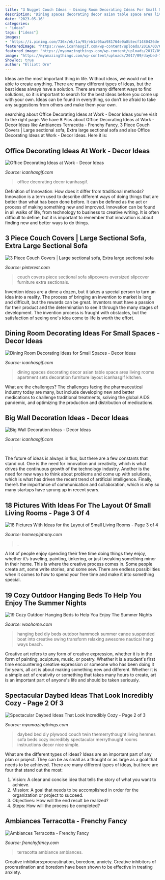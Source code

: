 ```yaml
---
title: "3 Nugget Couch Ideas - Dining Room Decorating Ideas For Small Spaces"
description: "Dining spaces decorating decor asian table space area living rooms apartment sets decoration furniture layout icanhasgif kitchen"
date: "2023-05-16"
categories:
- "ideas"
tags: ["ideas"]
images:
- "https://i.pinimg.com/736x/eb/1a/95/eb1a95aa981764e0a8b5ecf1480426de---piece-sectional-sofa-slipcover-sofa.jpg"
featuredImage: "https://www.icanhasgif.com/wp-content/uploads/2016/03/Office-Decorating-Ideas-at-Work.jpg"
featured_image: "https://myamazingthings.com/wp-content/uploads/2017/09/daybed-7.jpg"
image: "https://myamazingthings.com/wp-content/uploads/2017/09/daybed-7.jpg"
ShowToc: true
author: "Elliott Orn"
---
```



Ideas are the most important thing in life. Without ideas, we would not be able to create anything. There are many different types of ideas, but the best ideas always have a solution. There are many different ways to find solutions, so it is important to search for the best ideas before you come up with your own. Ideas can be found in everything, so don’t be afraid to take any suggestions from others and make them your own.

	

		
searching about Office Decorating Ideas at Work - Decor Ideas you've visit to the right page. We have 8 Pics about Office Decorating Ideas at Work - Decor Ideas like Ambiances Terracotta - Frenchy Fancy, 3 Piece Couch Covers | Large sectional sofa, Extra large sectional sofa and also Office Decorating Ideas at Work - Decor Ideas. Here it is:
		
    
## Office Decorating Ideas At Work - Decor Ideas

<img loading=lazy src="https://www.icanhasgif.com/wp-content/uploads/2016/03/Office-Decorating-Ideas-at-Work.jpg" onerror="this.onerror=null;this.src='https://tse3.mm.bing.net/th?id=OIP.OZi0DaEKKbECNoG_VyrkEAHaEK&amp;pid=15.1';" alt="Office Decorating Ideas at Work - Decor Ideas">

_Source: icanhasgif.com_

>office decorating decor icanhasgif. 

	

Definition of Innovation: How does it differ from traditional methods?
Innovation is a term used to describe different ways of doing things that are better than what has been done before. It can be defined as the act or process of making something new and improved. Innovation can be found in all walks of life, from technology to business to creative writing. It is often difficult to define, but it is important to remember that innovation is about finding new and better ways to do things.

    
## 3 Piece Couch Covers | Large Sectional Sofa, Extra Large Sectional Sofa

<img loading=lazy src="https://i.pinimg.com/736x/eb/1a/95/eb1a95aa981764e0a8b5ecf1480426de---piece-sectional-sofa-slipcover-sofa.jpg" onerror="this.onerror=null;this.src='https://tse3.mm.bing.net/th?id=OIP.QzuR8oM5YXQpVwPjuN3hjQHaEj&amp;pid=15.1';" alt="3 Piece Couch Covers | Large sectional sofa, Extra large sectional sofa">

_Source: pinterest.com_

>couch covers piece sectional sofa slipcovers oversized slipcover furniture extra sectionals. 

	

Invention ideas are a dime a dozen, but it takes a special person to turn an idea into a reality. The process of bringing an invention to market is long and difficult, but the rewards can be great. Inventors must have a passion for their product and the determination to see it through the many stages of development. The invention process is fraught with obstacles, but the satisfaction of seeing one's idea come to life is worth the effort.

    
## Dining Room Decorating Ideas For Small Spaces - Decor Ideas

<img loading=lazy src="https://www.icanhasgif.com/wp-content/uploads/2016/05/Dining-Room-Decorating-Ideas-for-Small-Spaces-767x1024.jpg" onerror="this.onerror=null;this.src='https://tse3.mm.bing.net/th?id=OIP.tPL8JJ31-MF2w6srxUFd9AHaJ4&amp;pid=15.1';" alt="Dining Room Decorating Ideas for Small Spaces - Decor Ideas">

_Source: icanhasgif.com_

>dining spaces decorating decor asian table space area living rooms apartment sets decoration furniture layout icanhasgif kitchen. 

	

What are the challenges?
The challenges facing the pharmaceutical industry today are many, but include developing new and better medications to challenge traditional treatments, solving the global AIDS pandemic, and optimizing the production and distribution of medications.

    
## Big Wall Decoration Ideas - Decor Ideas

<img loading=lazy src="https://www.icanhasgif.com/wp-content/uploads/2016/02/Big-Wall-Decoration-Ideas.jpg" onerror="this.onerror=null;this.src='https://tse4.mm.bing.net/th?id=OIP.9v-JOWxiCQnEno2l3kQtEgHaFC&amp;pid=15.1';" alt="Big Wall Decoration Ideas - Decor Ideas">

_Source: icanhasgif.com_

>. 

	

The future of ideas is always in flux, but there are a few constants that stand out. One is the need for innovation and creativity, which is what drives the continuous growth of the technology industry. Another is the need for new ways to think about problems and come up with solutions, which is what has driven the recent trend of artificial intelligence. Finally, there’s the importance of communication and collaboration, which is why so many startups have sprung up in recent years.

    
## 18 Pictures With Ideas For The Layout Of Small Living Rooms - Page 3 Of 4

<img loading=lazy src="https://homeepiphany.com/wp-content/uploads/2015/10/18-Pictures-With-Ideas-for-the-Layout-of-Small-Living-Rooms-12.jpg" onerror="this.onerror=null;this.src='https://tse2.mm.bing.net/th?id=OIP.PHBzuSG6kLdHUypoRg29fAHaFj&amp;pid=15.1';" alt="18 Pictures With Ideas for the Layout of Small Living Rooms - Page 3 of 4">

_Source: homeepiphany.com_

>. 

	

A lot of people enjoy spending their free time doing things they enjoy, whether it’s traveling, painting, tinkering, or just tweaking something minor in their home. This is where the creative process comes in. Some people create art, some write stories, and some sew. There are endless possibilities when it comes to how to spend your free time and make it into something special.

    
## 19 Cozy Outdoor Hanging Beds To Help You Enjoy The Summer Nights

<img loading=lazy src="http://www.woohome.com/wp-content/uploads/2015/08/Hanging-Bed-Ideas-Summer-WooHome-2.jpg" onerror="this.onerror=null;this.src='https://tse3.mm.bing.net/th?id=OIP.EqMV_rn5KJReFugNGTBiPgHaLP&amp;pid=15.1';" alt="19 Cozy Outdoor Hanging Beds to Help You Enjoy The Summer Nights">

_Source: woohome.com_

>hanging bed diy beds outdoor hammock summer canoe suspended boat into creative swing transform relaxing awesome nautical hang ways beach. 

	

Creative art refers to any form of creative expression, whether it is in the form of painting, sculpture, music, or poetry. Whether it is a student's first time encountering creative expression or someone who has been doing it for years, all art is about making something new and different. Whether it is a simple act of creativity or something that takes many hours to create, art is an important part of anyone's life and should be taken seriously.

    
## Spectacular Daybed Ideas That Look Incredibly Cozy - Page 2 Of 3

<img loading=lazy src="https://myamazingthings.com/wp-content/uploads/2017/09/daybed-7.jpg" onerror="this.onerror=null;this.src='https://tse3.mm.bing.net/th?id=OIP.j5YRsiu1ZgnV-xDpTEa2PQHaKC&amp;pid=15.1';" alt="Spectacular Daybed Ideas That Look Incredibly Cozy - Page 2 of 3">

_Source: myamazingthings.com_

>daybed bed diy plywood couch twin themerrythought living hemnes sofa beds cozy incredibly spectacular merrythought rooms instructions decor nice simple. 

	

What are the different types of ideas?
Ideas are an important part of any plan or project. They can be as small as a thought or as large as a goal that needs to be achieved. There are many different types of ideas, but here are four that stand out the most: 
1) Vision: A clear and concise idea that tells the story of what you want to achieve.
2) Mission: A goal that needs to be accomplished in order for the organization or project to succeed.
3) Objectives: How will the end result be realized? 
4) Steps: How will the process be completed?

    
## Ambiances Terracotta - Frenchy Fancy

<img loading=lazy src="https://frenchyfancy.com/wp-content/uploads/2017/09/couleurs-deco-ambiance-terracotta-rouge-terre-sienne-bordeaux-FrenchyFancy-3.jpg" onerror="this.onerror=null;this.src='https://tse4.mm.bing.net/th?id=OIP.z_3MIR0kHlzQkhpapAFPmQHaJ4&amp;pid=15.1';" alt="Ambiances Terracotta - Frenchy Fancy">

_Source: frenchyfancy.com_

>terracotta ambiance ambiances. 

	

Creative inhibitors:procrastination, boredom, anxiety.
Creative inhibitors of procrastination and boredom have been shown to be effective in treating anxiety.

